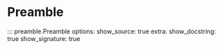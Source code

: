 # Preamble

::: preamble.Preamble
    options:
        show_source: true
        extra:
            show_docstring: true
            show_signature: true
